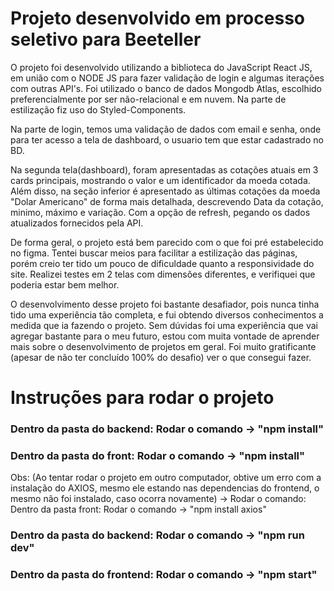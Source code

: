 # Projeto desenvolvido em processo seletivo para Beeteller

O projeto foi desenvolvido utilizando a biblioteca do JavaScript React JS, em união com o NODE JS para fazer validação de login e algumas iterações com outras API's.
Foi utilizado o banco de dados Mongodb Atlas, escolhido preferencialmente por ser não-relacional e em nuvem. Na parte de estilização fiz uso do Styled-Components.

Na parte de login, temos uma validação de dados com email e senha, onde para ter acesso a tela de dashboard, o usuario tem que estar cadastrado no BD.

Na segunda tela(dashboard), foram apresentadas as cotações atuais em 3 cards principais, mostrando o valor e um identificador da moeda cotada. Além disso, na seção inferior é apresentado as últimas cotações da moeda "Dolar Americano" de forma mais detalhada, descrevendo Data da cotação, minimo, máximo e variação. Com a opção de refresh, pegando os dados atualizados fornecidos pela API.

De forma geral, o projeto está bem parecido com o que foi pré estabelecido no figma. Tentei buscar meios para facilitar a estilização das páginas, porém creio ter tido um pouco de dificuldade quanto a responsividade do site. Realizei testes em 2 telas com dimensôes diferentes, e verifiquei que poderia estar bem melhor. 

O desenvolvimento desse projeto foi bastante desafiador, pois nunca tinha tido uma experiência tão completa, e fui obtendo diversos conhecimentos a medida que ia fazendo o projeto. Sem dúvidas foi uma experiência que vai agregar bastante para o meu futuro, estou com muita vontade de aprender mais sobre o desenvolvimento de projetos em geral. Foi muito gratificante (apesar de não ter concluído 100% do desafio) ver o que consegui fazer.

# Instruções para rodar o projeto

### Dentro da pasta do backend: Rodar o comando -> "npm install" 

### Dentro da pasta do front: Rodar o comando -> "npm install" 

Obs: (Ao tentar rodar o projeto em outro computador, obtive um erro com a instalação do AXIOS, mesmo ele estando nas dependencias do frontend, o mesmo não foi instalado, caso ocorra novamente) -> Rodar o comando: 
Dentro da pasta front: Rodar o comando -> "npm install axios"

### Dentro da pasta do backend: Rodar o comando -> "npm run dev" 

### Dentro da pasta do frontend: Rodar o comando -> "npm start"  

